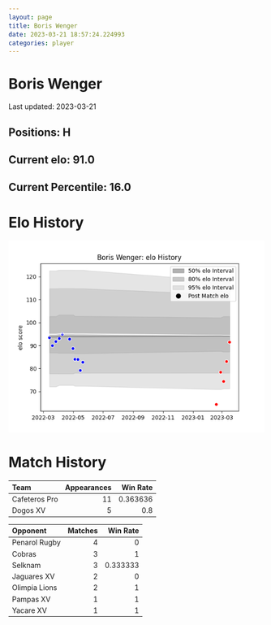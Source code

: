 ```yaml
---  
layout: page  
title: Boris Wenger  
date: 2023-03-21 18:57:24.224993  
categories: player  
---
```

# Boris Wenger


Last updated: 2023-03-21
## Positions: H

## Current elo: 91.0

## Current Percentile: 16.0

# Elo History


![elo history](history_BorisWenger.png)
# Match History


| Team          |   Appearances |   Win Rate |
|:--------------|--------------:|-----------:|
| Cafeteros Pro |            11 |   0.363636 |
| Dogos XV      |             5 |   0.8      |

| Opponent      |   Matches |   Win Rate |
|:--------------|----------:|-----------:|
| Penarol Rugby |         4 |   0        |
| Cobras        |         3 |   1        |
| Selknam       |         3 |   0.333333 |
| Jaguares XV   |         2 |   0        |
| Olimpia Lions |         2 |   1        |
| Pampas XV     |         1 |   1        |
| Yacare XV     |         1 |   1        |